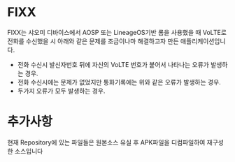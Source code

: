 # FIXX
FIXX는 샤오미 디바이스에서 AOSP 또는 LineageOS기반 롬을 사용했을 때 VoLTE로 전화를 수신했을 시 아래와 같은 문제를 조금이나마 해결하고자 만든 애플리케이션입니다.

- 전화 수신시 발신자번호 뒤에 자신의 VoLTE 번호가 붙어서 나타나는 오류가 발생하는 경우.
- 전화 수신시에는 문제가 없었지만 통화기록에는 위와 같은 오류가 발생하는 경우.
- 두가지 오류가 모두 발생하는 경우.

# 추가사항
현재 Repository에 있는 파일들은 원본소스 유실 후 APK파일을 디컴파일하여 재구성한 소스입니다

